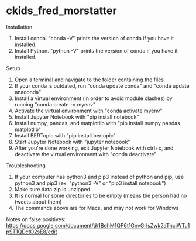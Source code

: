 # ckids_fred_morstatter
Installation
1. Install conda.  "conda -V" prints the version of conda if you have it installed.
2. Install Python.  "python -V" prints the version of conda if you have it installed.


Setup
1. Open a terminal and navigate to the folder containing the files
2. If your conda is outdated, run "conda update conda" and "conda update anaconda"
3. Install a virtual environment (in order to avoid module clashes) by running "conda create -n myenv"
4. Activate the virtual environment with "conda activate myenv"
5. Install Jupyter Notebook with "pip install notebook"
6. Install numpy, pandas, and matplotlib with "pip install numpy pandas matplotlib"
9. Install BERTopic with "pip install bertopic"
10. Start Jupyter Notebook with "jupyter notebook"
11. After you're done working, exit Jupyter Notebook with ctrl+c, and deactivate the virtual environment with "conda deactivate"

Troubleshooting
1. If your computer has python3 and pip3 instead of python and pip, use python3 and pip3 (ex. "python3 -V" or "pip3 install notebook")
2. Make sure data.zip is unzipped
3. It is normal for some directories to be empty (means the person had no tweets about them)
4. The commands above are for Macs, and may not work for Windows

Notes on false positives:
https://docs.google.com/document/d/1BehM1QP6t1GnvGrIsZwk2aThciWTu1pST1QDctO2sE8/edit
